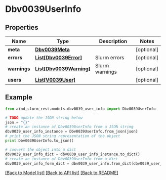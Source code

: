 # Dbv0039UserInfo


## Properties

Name | Type | Description | Notes
------------ | ------------- | ------------- | -------------
**meta** | [**Dbv0039Meta**](Dbv0039Meta.md) |  | [optional] 
**errors** | [**List[Dbv0039Error]**](Dbv0039Error.md) | Slurm errors | [optional] 
**warnings** | [**List[Dbv0039Warning]**](Dbv0039Warning.md) | Slurm warnings | [optional] 
**users** | [**List[V0039User]**](V0039User.md) |  | [optional] 

## Example

```python
from aind_slurm_rest.models.dbv0039_user_info import Dbv0039UserInfo

# TODO update the JSON string below
json = "{}"
# create an instance of Dbv0039UserInfo from a JSON string
dbv0039_user_info_instance = Dbv0039UserInfo.from_json(json)
# print the JSON string representation of the object
print Dbv0039UserInfo.to_json()

# convert the object into a dict
dbv0039_user_info_dict = dbv0039_user_info_instance.to_dict()
# create an instance of Dbv0039UserInfo from a dict
dbv0039_user_info_form_dict = dbv0039_user_info.from_dict(dbv0039_user_info_dict)
```
[[Back to Model list]](../README.md#documentation-for-models) [[Back to API list]](../README.md#documentation-for-api-endpoints) [[Back to README]](../README.md)


